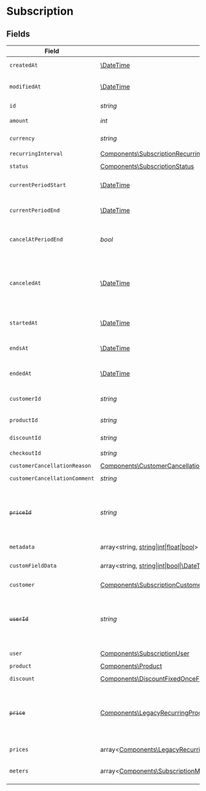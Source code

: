 # Subscription


## Fields

| Field                                                                                                                                                                                                                                                                                                                 | Type                                                                                                                                                                                                                                                                                                                  | Required                                                                                                                                                                                                                                                                                                              | Description                                                                                                                                                                                                                                                                                                           |
| --------------------------------------------------------------------------------------------------------------------------------------------------------------------------------------------------------------------------------------------------------------------------------------------------------------------- | --------------------------------------------------------------------------------------------------------------------------------------------------------------------------------------------------------------------------------------------------------------------------------------------------------------------- | --------------------------------------------------------------------------------------------------------------------------------------------------------------------------------------------------------------------------------------------------------------------------------------------------------------------- | --------------------------------------------------------------------------------------------------------------------------------------------------------------------------------------------------------------------------------------------------------------------------------------------------------------------- |
| `createdAt`                                                                                                                                                                                                                                                                                                           | [\DateTime](https://www.php.net/manual/en/class.datetime.php)                                                                                                                                                                                                                                                         | :heavy_check_mark:                                                                                                                                                                                                                                                                                                    | Creation timestamp of the object.                                                                                                                                                                                                                                                                                     |
| `modifiedAt`                                                                                                                                                                                                                                                                                                          | [\DateTime](https://www.php.net/manual/en/class.datetime.php)                                                                                                                                                                                                                                                         | :heavy_check_mark:                                                                                                                                                                                                                                                                                                    | Last modification timestamp of the object.                                                                                                                                                                                                                                                                            |
| `id`                                                                                                                                                                                                                                                                                                                  | *string*                                                                                                                                                                                                                                                                                                              | :heavy_check_mark:                                                                                                                                                                                                                                                                                                    | The ID of the object.                                                                                                                                                                                                                                                                                                 |
| `amount`                                                                                                                                                                                                                                                                                                              | *int*                                                                                                                                                                                                                                                                                                                 | :heavy_check_mark:                                                                                                                                                                                                                                                                                                    | The amount of the subscription.                                                                                                                                                                                                                                                                                       |
| `currency`                                                                                                                                                                                                                                                                                                            | *string*                                                                                                                                                                                                                                                                                                              | :heavy_check_mark:                                                                                                                                                                                                                                                                                                    | The currency of the subscription.                                                                                                                                                                                                                                                                                     |
| `recurringInterval`                                                                                                                                                                                                                                                                                                   | [Components\SubscriptionRecurringInterval](../../Models/Components/SubscriptionRecurringInterval.md)                                                                                                                                                                                                                  | :heavy_check_mark:                                                                                                                                                                                                                                                                                                    | N/A                                                                                                                                                                                                                                                                                                                   |
| `status`                                                                                                                                                                                                                                                                                                              | [Components\SubscriptionStatus](../../Models/Components/SubscriptionStatus.md)                                                                                                                                                                                                                                        | :heavy_check_mark:                                                                                                                                                                                                                                                                                                    | N/A                                                                                                                                                                                                                                                                                                                   |
| `currentPeriodStart`                                                                                                                                                                                                                                                                                                  | [\DateTime](https://www.php.net/manual/en/class.datetime.php)                                                                                                                                                                                                                                                         | :heavy_check_mark:                                                                                                                                                                                                                                                                                                    | The start timestamp of the current billing period.                                                                                                                                                                                                                                                                    |
| `currentPeriodEnd`                                                                                                                                                                                                                                                                                                    | [\DateTime](https://www.php.net/manual/en/class.datetime.php)                                                                                                                                                                                                                                                         | :heavy_check_mark:                                                                                                                                                                                                                                                                                                    | The end timestamp of the current billing period.                                                                                                                                                                                                                                                                      |
| `cancelAtPeriodEnd`                                                                                                                                                                                                                                                                                                   | *bool*                                                                                                                                                                                                                                                                                                                | :heavy_check_mark:                                                                                                                                                                                                                                                                                                    | Whether the subscription will be canceled at the end of the current period.                                                                                                                                                                                                                                           |
| `canceledAt`                                                                                                                                                                                                                                                                                                          | [\DateTime](https://www.php.net/manual/en/class.datetime.php)                                                                                                                                                                                                                                                         | :heavy_check_mark:                                                                                                                                                                                                                                                                                                    | The timestamp when the subscription was canceled. The subscription might still be active if `cancel_at_period_end` is `true`.                                                                                                                                                                                         |
| `startedAt`                                                                                                                                                                                                                                                                                                           | [\DateTime](https://www.php.net/manual/en/class.datetime.php)                                                                                                                                                                                                                                                         | :heavy_check_mark:                                                                                                                                                                                                                                                                                                    | The timestamp when the subscription started.                                                                                                                                                                                                                                                                          |
| `endsAt`                                                                                                                                                                                                                                                                                                              | [\DateTime](https://www.php.net/manual/en/class.datetime.php)                                                                                                                                                                                                                                                         | :heavy_check_mark:                                                                                                                                                                                                                                                                                                    | The timestamp when the subscription will end.                                                                                                                                                                                                                                                                         |
| `endedAt`                                                                                                                                                                                                                                                                                                             | [\DateTime](https://www.php.net/manual/en/class.datetime.php)                                                                                                                                                                                                                                                         | :heavy_check_mark:                                                                                                                                                                                                                                                                                                    | The timestamp when the subscription ended.                                                                                                                                                                                                                                                                            |
| `customerId`                                                                                                                                                                                                                                                                                                          | *string*                                                                                                                                                                                                                                                                                                              | :heavy_check_mark:                                                                                                                                                                                                                                                                                                    | The ID of the subscribed customer.                                                                                                                                                                                                                                                                                    |
| `productId`                                                                                                                                                                                                                                                                                                           | *string*                                                                                                                                                                                                                                                                                                              | :heavy_check_mark:                                                                                                                                                                                                                                                                                                    | The ID of the subscribed product.                                                                                                                                                                                                                                                                                     |
| `discountId`                                                                                                                                                                                                                                                                                                          | *string*                                                                                                                                                                                                                                                                                                              | :heavy_check_mark:                                                                                                                                                                                                                                                                                                    | The ID of the applied discount, if any.                                                                                                                                                                                                                                                                               |
| `checkoutId`                                                                                                                                                                                                                                                                                                          | *string*                                                                                                                                                                                                                                                                                                              | :heavy_check_mark:                                                                                                                                                                                                                                                                                                    | N/A                                                                                                                                                                                                                                                                                                                   |
| `customerCancellationReason`                                                                                                                                                                                                                                                                                          | [Components\CustomerCancellationReason](../../Models/Components/CustomerCancellationReason.md)                                                                                                                                                                                                                        | :heavy_check_mark:                                                                                                                                                                                                                                                                                                    | N/A                                                                                                                                                                                                                                                                                                                   |
| `customerCancellationComment`                                                                                                                                                                                                                                                                                         | *string*                                                                                                                                                                                                                                                                                                              | :heavy_check_mark:                                                                                                                                                                                                                                                                                                    | N/A                                                                                                                                                                                                                                                                                                                   |
| ~~`priceId`~~                                                                                                                                                                                                                                                                                                         | *string*                                                                                                                                                                                                                                                                                                              | :heavy_check_mark:                                                                                                                                                                                                                                                                                                    | : warning: ** DEPRECATED **: This will be removed in a future release, please migrate away from it as soon as possible.                                                                                                                                                                                               |
| `metadata`                                                                                                                                                                                                                                                                                                            | array<string, [string\|int\|float\|bool](../../Models/Components/Metadata.md)>                                                                                                                                                                                                                                        | :heavy_check_mark:                                                                                                                                                                                                                                                                                                    | N/A                                                                                                                                                                                                                                                                                                                   |
| `customFieldData`                                                                                                                                                                                                                                                                                                     | array<string, [string\|int\|bool\|\DateTime](../../Models/Components/CustomFieldData.md)>                                                                                                                                                                                                                             | :heavy_minus_sign:                                                                                                                                                                                                                                                                                                    | Key-value object storing custom field values.                                                                                                                                                                                                                                                                         |
| `customer`                                                                                                                                                                                                                                                                                                            | [Components\SubscriptionCustomer](../../Models/Components/SubscriptionCustomer.md)                                                                                                                                                                                                                                    | :heavy_check_mark:                                                                                                                                                                                                                                                                                                    | N/A                                                                                                                                                                                                                                                                                                                   |
| ~~`userId`~~                                                                                                                                                                                                                                                                                                          | *string*                                                                                                                                                                                                                                                                                                              | :heavy_check_mark:                                                                                                                                                                                                                                                                                                    | : warning: ** DEPRECATED **: This will be removed in a future release, please migrate away from it as soon as possible.                                                                                                                                                                                               |
| `user`                                                                                                                                                                                                                                                                                                                | [Components\SubscriptionUser](../../Models/Components/SubscriptionUser.md)                                                                                                                                                                                                                                            | :heavy_check_mark:                                                                                                                                                                                                                                                                                                    | N/A                                                                                                                                                                                                                                                                                                                   |
| `product`                                                                                                                                                                                                                                                                                                             | [Components\Product](../../Models/Components/Product.md)                                                                                                                                                                                                                                                              | :heavy_check_mark:                                                                                                                                                                                                                                                                                                    | A product.                                                                                                                                                                                                                                                                                                            |
| `discount`                                                                                                                                                                                                                                                                                                            | [Components\DiscountFixedOnceForeverDurationBase\|Components\DiscountFixedRepeatDurationBase\|Components\DiscountPercentageOnceForeverDurationBase\|Components\DiscountPercentageRepeatDurationBase](../../Models/Components/SubscriptionDiscount.md)                                                                 | :heavy_check_mark:                                                                                                                                                                                                                                                                                                    | N/A                                                                                                                                                                                                                                                                                                                   |
| ~~`price`~~                                                                                                                                                                                                                                                                                                           | [Components\LegacyRecurringProductPriceFixed\|Components\LegacyRecurringProductPriceCustom\|Components\LegacyRecurringProductPriceFree\|Components\ProductPriceFixed\|Components\ProductPriceCustom\|Components\ProductPriceFree\|Components\ProductPriceMeteredUnit](../../Models/Components/Price.md)               | :heavy_check_mark:                                                                                                                                                                                                                                                                                                    | : warning: ** DEPRECATED **: This will be removed in a future release, please migrate away from it as soon as possible.                                                                                                                                                                                               |
| `prices`                                                                                                                                                                                                                                                                                                              | array<[Components\LegacyRecurringProductPriceFixed\|Components\LegacyRecurringProductPriceCustom\|Components\LegacyRecurringProductPriceFree\|Components\ProductPriceFixed\|Components\ProductPriceCustom\|Components\ProductPriceFree\|Components\ProductPriceMeteredUnit](../../Models/Components/SubscriptionPrices.md)> | :heavy_check_mark:                                                                                                                                                                                                                                                                                                    | List of enabled prices for the subscription.                                                                                                                                                                                                                                                                          |
| `meters`                                                                                                                                                                                                                                                                                                              | array<[Components\SubscriptionMeter](../../Models/Components/SubscriptionMeter.md)>                                                                                                                                                                                                                                   | :heavy_check_mark:                                                                                                                                                                                                                                                                                                    | List of meters associated with the subscription.                                                                                                                                                                                                                                                                      |